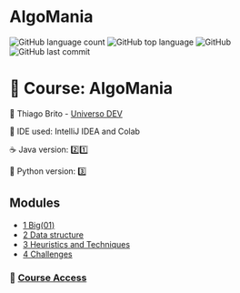 # AlgoMania

![GitHub language count](https://img.shields.io/github/languages/count/souzafcharles/AlgoMania)
![GitHub top language](https://img.shields.io/github/languages/top/souzafcharles/AlgoMania)
![GitHub](https://img.shields.io/github/license/souzafcharles/AlgoMania)
![GitHub last commit](https://img.shields.io/github/last-commit/souzafcharles/AlgoMania)


# :abacus: Course: AlgoMania

:triangular_flag_on_post: Thiago Brito - [Universo DEV](https://novo.universodev.com.br/)

:white_square_button: IDE used: IntelliJ IDEA and Colab

:coffee: Java version: :two::one:

:snake: Python version: :three:

## Modules

- [1 Big(01)](https://github.com/souzafcharles/AlgoMania/tree/master/Module_01_Big_O)
- [2 Data structure]()
- [3 Heuristics and Techniques]()
- [4 Challenges]()

### :link: [Course Access](https://novo.universodev.com.br/)
